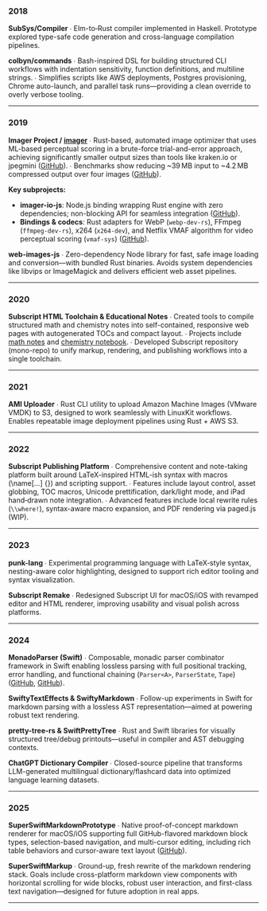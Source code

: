 ### 2018

**SubSys/Compiler**
∙ Elm-to‑Rust compiler implemented in Haskell. Prototype explored type-safe code generation and cross-language compilation pipelines.

**colbyn/commands**
∙ Bash-inspired DSL for building structured CLI workflows with indentation sensitivity, function definitions, and multiline strings.
∙ Simplifies scripts like AWS deployments, Postgres provisioning, Chrome auto-launch, and parallel task runs—providing a clean override to overly verbose tooling.

---

### 2019

**Imager Project / [imager](https://github.com/imager-io/imager)**
∙ Rust-based, automated image optimizer that uses ML-based perceptual scoring in a brute-force trial-and-error approach, achieving significantly smaller output sizes than tools like kraken.io or jpegmini ([GitHub][1]).
∙ Benchmarks show reducing \~39 MB input to \~4.2 MB compressed output over four images ([GitHub][1]).

**Key subprojects:**

* **imager-io-js**: Node.js binding wrapping Rust engine with zero dependencies; non-blocking API for seamless integration ([GitHub][2]).
* **Bindings & codecs**: Rust adapters for WebP (`webp-dev-rs`), FFmpeg (`ffmpeg-dev-rs`), x264 (`x264-dev`), and Netflix VMAF algorithm for video perceptual scoring (`vmaf-sys`) ([GitHub][3]).

**web-images-js**
∙ Zero-dependency Node library for fast, safe image loading and conversion—with bundled Rust binaries. Avoids system dependencies like libvips or ImageMagick and delivers efficient web asset pipelines.

---

### 2020

**Subscript HTML Toolchain & Educational Notes**
∙ Created tools to compile structured math and chemistry notes into self-contained, responsive web pages with autogenerated TOCs and compact layout.
∙ Projects include [math notes](https://colbyn.github.io/school-notes-spring-2020/) and [chemistry notebook](https://colbyn.github.io/old-school-chem-notes/dev/chemistry-1010---fall-2021/index.html).
∙ Developed Subscript repository (mono-repo) to unify markup, rendering, and publishing workflows into a single toolchain.

---

### 2021

**AMI Uploader**
∙ Rust CLI utility to upload Amazon Machine Images (VMware VMDK) to S3, designed to work seamlessly with LinuxKit workflows. Enables repeatable image deployment pipelines using Rust + AWS S3.

---

### 2022

**Subscript Publishing Platform**
∙ Comprehensive content and note-taking platform built around LaTeX-inspired HTML-ish syntax with macros (\name\[…] {}) and scripting support.
∙ Features include layout control, asset globbing, TOC macros, Unicode prettification, dark/light mode, and iPad hand‑drawn note integration.
∙ Advanced features include local rewrite rules (`\\where!`), syntax-aware macro expansion, and PDF rendering via paged.js (WIP).

---

### 2023

**punk-lang**
∙ Experimental programming language with LaTeX‑style syntax, nesting-aware color highlighting, designed to support rich editor tooling and syntax visualization.

**Subscript Remake**
∙ Redesigned Subscript UI for macOS/iOS with revamped editor and HTML renderer, improving usability and visual polish across platforms.

---

### 2024

**MonadoParser (Swift)**
∙ Composable, monadic parser combinator framework in Swift enabling lossless parsing with full positional tracking, error handling, and functional chaining (`Parser<A>`, `ParserState`, `Tape`) ([GitHub][4], [GitHub][5]).

**SwiftyTextEffects & SwiftyMarkdown**
∙ Follow-up experiments in Swift for markdown parsing with a lossless AST representation—aimed at powering robust text rendering.

**pretty-tree-rs & SwiftPrettyTree**
∙ Rust and Swift libraries for visually structured tree/debug printouts—useful in compiler and AST debugging contexts.

**ChatGPT Dictionary Compiler**
∙ Closed-source pipeline that transforms LLM-generated multilingual dictionary/flashcard data into optimized language learning datasets.

---

### 2025

**SuperSwiftMarkdownPrototype**
∙ Native proof-of-concept markdown renderer for macOS/iOS supporting full GitHub-flavored markdown block types, selection-based navigation, and multi-cursor editing, including rich table behaviors and cursor-aware text layout ([GitHub][6]).

**SuperSwiftMarkup**
∙ Ground-up, fresh rewrite of the markdown rendering stack. Goals include cross-platform markdown view components with horizontal scrolling for wide blocks, robust user interaction, and first-class text navigation—designed for future adoption in real apps.

---

[1]: https://github.com/imager-io/imager?utm_source=chatgpt.com "Automated image compression for efficiently distributing ... - GitHub"
[2]: https://github.com/imager-io/imager-io-js?utm_source=chatgpt.com "imager-io/imager-io-js: Imager for JavaScript (NodeJS ... - GitHub"
[3]: https://github.com/imager-io?utm_source=chatgpt.com "Imager IO - GitHub"
[4]: https://github.com/colbyn?utm_source=chatgpt.com "colbyn - GitHub"
[5]: https://github.com/colbyn/MonadoParser?utm_source=chatgpt.com "colbyn/MonadoParser: Pure Swift monadic parser ... - GitHub"
[6]: https://github.com/SuperSwiftMarkup/SuperSwiftMarkdownPrototype?utm_source=chatgpt.com "SuperSwiftMarkup/SuperSwiftMarkdownPrototype: A Better ... - GitHub"
